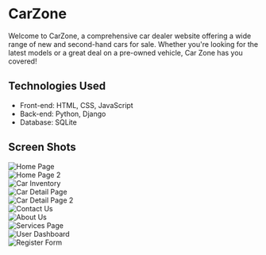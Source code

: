 # CarZone
Welcome to CarZone, a comprehensive car dealer website offering a wide range of new and second-hand cars for sale. Whether you're looking for the latest models or a great deal on a pre-owned vehicle, Car Zone has you covered!

## Technologies Used

- Front-end: HTML, CSS, JavaScript
- Back-end: Python, Django
- Database: SQLite

## Screen Shots

![Home Page](https://github.com/mohammadkiaei/carzone-car-dealer/blob/master/carzone%20img/Screenshot%202023-09-04%20at%2016-29-28%20Car%20Zone%20Home.png)
<br/>
![Home Page 2](https://github.com/mohammadkiaei/carzone-car-dealer/blob/master/carzone%20img/Carzone.png)
<br/>
![Car Inventory](https://github.com/mohammadkiaei/carzone-car-dealer/blob/master/carzone%20img/Screenshot%202023-09-04%20at%2016-30-08%20Car%20Zone%20Our%20Cars%20Inventory(1).png)
<br/>
![Car Detail Page](https://github.com/mohammadkiaei/carzone-car-dealer/blob/master/carzone%20img/Screenshot%202023-09-04%20at%2016-35-50%20Car%20Zone%202017%20Ford%20F-250%20Super%20Duty(1).png)
<br/>
![Car Detail Page 2](https://github.com/mohammadkiaei/carzone-car-dealer/blob/master/carzone%20img/Screenshot%202023-09-04%20at%2016-35-39%20Car%20Zone%202017%20Ferrari%20488%20GTB.png)
<br/>
![Contact Us](https://github.com/mohammadkiaei/carzone-car-dealer/blob/master/carzone%20img/Screenshot%202023-09-04%20at%2016-32-57%20Car%20Zone%20Contact%20us(1).png)
<br/>
![About Us](https://github.com/mohammadkiaei/carzone-car-dealer/blob/master/carzone%20img/Screenshot%202023-09-04%20at%2016-34-36%20Car%20Zone%20About%20Us.png)
<br/>
![Services Page](https://github.com/mohammadkiaei/carzone-car-dealer/blob/master/carzone%20img/Screenshot%202023-09-04%20at%2016-33-54%20Car%20Zone%20Services.png)
<br/>
![User Dashboard](https://github.com/mohammadkiaei/carzone-car-dealer/blob/master/carzone%20img/Screenshot%202023-09-04%20at%2016-30-21%20Car%20Zone%20Dashboard(1).png)
<br/>
![Register Form](https://github.com/mohammadkiaei/carzone-car-dealer/blob/master/carzone%20img/Screenshot%202023-09-04%20at%2017-58-26%20Car%20Zone%20Register(1).png)
<br/>
